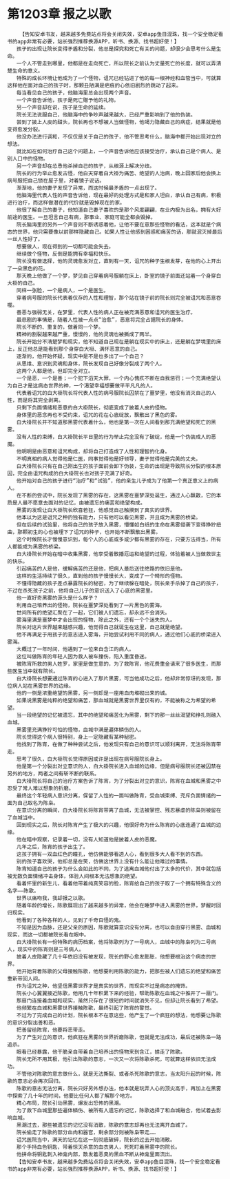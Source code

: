 # 第1203章 报之以歌
        【告知安卓书友，越来越多免费站点将会关闭失效，安卓app鱼目混珠，找一个安全稳定看书的app非常有必要，站长强烈推荐换源APP，听书、换源、找书超好使！】
       孩子的出现让院长变得矛盾和分裂，他总是探究和死亡有关的问题，却很少会思考什么是生命。
       一个人不管走到哪里，他都是在走向死亡，所以院长之前认为丈量死亡的长度，就可以弄清楚生命的意义。
       特殊的成长环境让他成为了一个怪物，诅咒已经钻进了他的每一根神经和血管当中，可就算这样他在面对自己的孩子时，那颗丑陋满是疤痕的心依旧剧烈的跳动了起来。
       每当看见自己的孩子，他脑海里总会出现两个声音。
       一个声音告诉他，孩子是死亡赠予他的礼物。
       另一个声音却在说，孩子是生命的延续。
       院长无法说服自己，他脑海中的争吵声越来越大，已经严重影响到了他的伪装。
       尝到了披上人皮的甜头，院长再也不想被人当做怪物，他竭力隐藏自己的病症，结果就是他变得愈发分裂。
       他没办法进行调和，不仅仅是关于自己的孩子，他不管思考什么，脑海中都开始出现对立的想法。
       就比如在如何治疗自己这个问题上，一个声音告诉他应该接受治疗，承认自己是个病人、是别人口中的怪物。
       另一个声音却在怂恿他杀掉自己的孩子，从根源上解决分歧。
       院长的行为举止愈发古怪，他白天穿着白大褂为痛苦、绝望的人治病，晚上回家后他会换上病号服把自己锁在屋子里，对着镜子说话。
       渐渐地，他的妻子发现了异常，而这时候最矛盾的一点出现了。
       他脑海里代表人性的声音告诉他，现在最好的处理方式是和家人坦白，承认自己有病，积极进行治疗，而这样做潜在的代价就是毁掉现在的家。
       他很了解自己的妻子，他知道自己妻子喜欢的是那个风度翩翩，在业内极为出名，拥有大好前途的医生。一旦坦言自己有病，那事业、家庭可能全都会毁掉。
       院长脑海里的另外一个声音则不断诱惑着他，让他不要在意那些怪物的看法，这本就是个病态的世界，他只需要像以前那样隐藏自己。如果人性让他感到困惑和痛苦的话，那就泯灭掉最后一丝人性好了。
       想要做人，现在得到的一切都可能会失去。
       继续做个怪物，反倒是能拥有幸福和快乐。
       院长没有做选择，他的灵魂愈发对立，直到有一天，诅咒的种子生根发芽，在他的心上开出了一朵黑色的花。
       那天晚上他做了一个梦，梦见自己穿着病号服躺在床上，卧室的镜子前面还站着一个身穿白大褂的自己。
       同样一张脸，一个是病人，一个是医生。
       穿着病号服的院长代表着仅存的人性和理智，那个站在镜子前的院长则完全被诅咒和恶意吞噬。
       善恶与强弱无关，在梦里，代表人性的病人正在被充满恶意和诅咒的医生治疗。
       最悲剧的事情是，随着人性被一点点“治愈”，恶意将完全占据院长的身体。
       院长不断的、重复的，做着同一个梦。
       精神的割裂越来越严重，慢慢的，他的灵魂也被撕成了两半。
       院长开始分不清楚梦和现实，他不知道自己现在是躺在现实中的床上，还是躺在梦境里的床上，反正他总是能看到那个身穿白大褂、满怀恶意的自己。
       逐渐的，他开始怀疑，现实中是不是也多出了一个自己？
       从思维、意识到灵魂和身体，院长发现自己好像分裂成了两个人。
       这两个人都是他，但却完全对立。
       一个是恶，一个是善；一个犯下滔天大罪，一个内心愧疚不断在自我惩罚；一个充满绝望认为自己才是这病态世界的神，一个渴望幸福想要做平平凡凡的人。
       代表着诅咒的白大褂院长将代表人性的病号服院长囚禁在了噩梦里，他没有消灭自己的人性，而是将其完全剥离。
       只剩下负面情绪和恶意的白大褂院长，彻底变成了披着人皮的怪物。
       身体里的恶念再也不受约束，诅咒的花在心底绽放，飘散出了黑色的雾。
       白大褂院长并不知道那黑雾代表着什么，他也是第一次在人间看到那充满绝望和死亡的黑雾。
       没有人性的束缚，白大褂院长平日里的行为举止完全没有了破绽，他是一个伪装成人的恶魔。
       他明明是由恶意和诅咒构成，却将自己打造成了人性和理智的化身。
       不明真相的病人觉得他是仁医，同事觉得他是好领导，妻子觉得他是完美的丈夫。
       白大褂院长只有在自己刚出生的孩子面前会卸下伪装，生命的出现是导致院长分裂的根本原因，完全由诅咒构成的白大褂院长也对孩子充满了好奇。
       他开始对自己的孩子进行“治疗”和“试验”，他的亲生儿子成为了他第一个真正意义上的病人。
       在不断的尝试中，院长发现了黑雾的存在，这黑雾在噩梦深处诞生，通过人心飘散，它的本质是人最不愿意去面对的记忆，由被遗忘的痛苦和绝望构成。
       黑雾的发现让白大褂院长欣喜若狂，他感觉自己触摸到了真实的世界。
       他本以为这是诅咒之种的独有能力，只有他可以看见黑雾，并且成为黑雾的桥梁。
       但在后续的试验里，他将自己的孩子放入黑雾，懵懂如白纸的生命在黑雾侵袭下变得狰狞扭曲，那颗初生的心也被埋下了诅咒的种子，也开始不断飘散出黑雾。
       这个时候院长才慢慢意识到，每个人的心底或多或少都有黑雾的存在，只要方法得当，所有人都能成为黑雾的桥梁。
       白大褂院长开始在暗中收集黑雾，他享受着散播厄运和绝望的过程，体验着被人当做救世主的快乐。
       引起痛苦的人是他，缓解痛苦的还是他，把病人最后送往绝路的依旧是他。
       这样的生活持续了很久，直到他的孩子慢慢长大，变成了一个畸形的怪物。
       不懂得隐藏的孩子差点暴露院长的秘密，为了继续躲在暗处，院长亲手杀掉了自己的孩子，不过在杀死孩子之前，他将自己儿子的意识送入了心底的黑雾里。
       他一直好奇黑雾的源头是什么样子？
       利用自己培养出的怪物，院长在噩梦深处看到了一片黑色的雾海。
       世间所有的绝望汇聚在了一起，它们被人们遗忘，却永远不会消失。
       雾海里满是噩梦中才会出现的怪物，除此之外，还有一个个迷失的人。
       院长对这片世界越来越感兴趣，他觉得自己就诞生在这里，自己就是绝望。
       他不再满足于用孩子的意志进入雾海，开始尝试利用不同的病人，通过他们心底的桥梁进入雾海。
       大概过了一年时间，他遇到了一位来自含江的病人。
       这位叫做陈宵的年轻人因为救人被车撞伤，陷入重度昏迷。
       被陈宵所救的男人姓罗，家里是做生意的，为了救陈宵，他花费重金请来了很多医生，而那些医生当中就有院长。
       白大褂院长想要通过陈宵的心进入了那片黑雾，可当他成功之后，他却非常惊讶的发现，那位病人站在黑雾世界的边缘。
       他的一侧是浓重绝望的黑雾，另一侧却是一座用血肉堆砌出来的城。
       如果说黑雾是纯粹的绝望和痛苦，那血城就是黑雾世界里仅有的，不能被称之为希望的希望。
       当一段绝望的记忆被遗忘，其中的绝望和痛苦化为黑雾，剩下的那一丝丝渴望和挣扎则融入血城。
       黑雾里充满狰狞可怕的怪物，血城中满是遍体鳞伤的人。
       院长觉得这个病人很特别，身上一定隐藏有某种秘密。
       他找到了陈宵，在做了种种尝试之后，他发现只有自己的意识可以顺利离开，无法将陈宵带走。
       思考了很久，白大褂院长觉得原因或许是出现在病号服院长身上。
       他是第一个分裂出对立意识的人，白大褂院长进入血城的边缘，但是病号服院长还被囚禁在另外的地方，两者之间有斩不断的联系。
       白大褂院长将自己的治疗方案告诉了陈宵，为了分裂出对立的意识，陈宵在血城和黑雾之中忍受了常人难以想象的折磨。
       最终这个年轻病人意识分离，保留了人性的一面叫做陈宵，受血城束缚、充斥负面情绪的一面为自己取名为陈枭。
       在意识分离的瞬间，白大褂院长将陈宵带离了血城，无法被掌控、残忍暴虐的陈枭则被留在了血城当中。
       回到现实之后，院长对陈宵产生了极大的兴趣，他很好奇为什么陈宵的心底连通了血城的边缘。
       他在暗中观察，记录着一切，没有人知道他是披着人皮的恶魔。
       几年之后，陈宵的孩子出生了。
       这孩子拥有一双血红色的瞳孔，他仿佛能够看透人心，看到很多大人看不到的东西。
       别的孩子喜欢哭，他却总是在笑，仿佛这世界上没有什么能让他难过的事情。
       陈宵知道自己的孩子为什么会如此的不同，为了逃离血城他付出了太多的代价，其中就包括被无数负面情绪冲击身体，体验人间根本无法想象的绝望。
       看着怀里的新生儿，看着他带着纯真笑容的脸，陈宵给自己的孩子取了一个拥有特殊含义的名字——陈歌。
       世界以痛吻我，我却报之以歌。
       随着年龄的增长，陈歌展现出了越来越多的异常，他会在睡梦中进入黑雾的世界，梦醒时回归现实。
       他看到了各种各样的人，见到了千奇百怪的鬼。
       不知是因为血脉，还是父亲的原因，陈歌就算意识没有分离，也可以自由穿行黑雾、血城和现实，而这一切都被院长看在眼中。
       白大褂院长有一份特殊的病历档案，他将陈歌列为了一号病人，血城中的陈枭列为二号病人，现实中的陈宵则是三号病人。
       披着人皮隐藏了几十年依旧没有被发现，院长的野心愈发膨胀，他想要根治这个病态的世界。
       他开始背着陈歌的父母接触陈歌，他想要利用陈歌的能力，把那些被人们遗忘的绝望和痛苦重新带回人间。
       作为诅咒之种，他坚信黑雾世界才是真实的世界，而现实不过是病态的掩饰。
       院长小心翼翼接近陈歌，他用几十年积累下来的经验，帮助陈歌在血城之中推开了一扇门。
       那扇门连接着血城和现实，虽然只存在了很短的时间就消失不见，但却让院长看到了希望。
       他频繁在血城和黑雾世界接触陈歌，最终引起了陈宵的警觉。
       不过为了完成自己的计划，院长根本不在意这些，他产生了一个疯狂的想法，他想要让陈歌的意识分裂出善和恶。
       把善留给陈宵，他要将恶带走。
       为了产生对立的意识，他疯狂在黑雾的世界折磨陈歌，但就是无法成功，最后还被陈枭一路追杀。
       眼看已经暴露，他干脆亲自带着自己培养出的怪物来到含江，掳走了陈歌。
       院长无所不用其极，他引出陈歌的意志，一次又一次将陈歌杀死，可就算这样依旧无法成功。
       不管他对陈歌的意志做什么，就是无法撕裂、或者杀死陈歌的意志，当太阳升起的时候，陈歌的意志必会再次回归。
       陈歌的意志无法分离，院长只好另外想办法，他本就是玩弄人心的顶尖高手，再加上在黑雾中探索了几十年的时间，他要比任何人都了解那个地方。
       精心布局，院长引动黑雾，爆发出恐怖的黑潮。
       为了救下血城里那些遍体鳞伤、被所有人遗忘的记忆，陈歌选择了和血城融合，他试着去影响血城。
       黑潮过去，那些被遗忘的记忆没有消散，陈歌的意志却再也无法离开血城了。
       院长偷走了陈歌的部分血肉和器官，剩余部分则被陈枭带走……
       诅咒医院当中，满天的记忆在这一刻彻底破碎，院长的过去开始消散。
       那个手持血色钥匙，带着惊天杀意的血衣男人，死死盯着黑雾中的院长。
       他拼命将钥匙刺入神龛内部，散发着恶臭的黑血不断从神龛里面流出。
       【告知安卓书友，越来越多免费站点将会关闭失效，安卓app鱼目混珠，找一个安全稳定看书的app非常有必要，站长强烈推荐换源APP，听书、换源、找书超好使！】